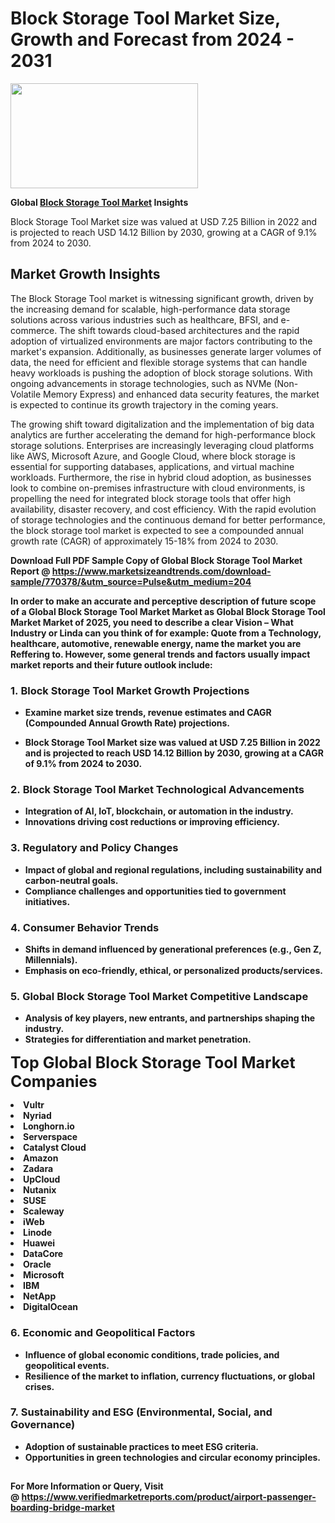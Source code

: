 <H1>Block Storage Tool Market Size, Growth and Forecast from 2024 - 2031</H1><img class="aligncenter size-medium wp-image-584254" src="https://thirdeyenews.in/wp-content/uploads/2024/09/Global-Market-Research-300x168.jpeg" alt="" width="300" height="168" /><p><strong>Global&nbsp;<a href="https://www.marketsizeandtrends.com/download-sample/770378/&amp;utm_source=Pulse&amp;utm_medium=204">Block Storage Tool Market</a> Insights</strong></p><p>Block Storage Tool Market size was valued at USD 7.25 Billion in 2022 and is projected to reach USD 14.12 Billion by 2030, growing at a CAGR of 9.1% from 2024 to 2030.</p><p><h2>Market Growth Insights</h2> <p>The Block Storage Tool market is witnessing significant growth, driven by the increasing demand for scalable, high-performance data storage solutions across various industries such as healthcare, BFSI, and e-commerce. The shift towards cloud-based architectures and the rapid adoption of virtualized environments are major factors contributing to the market's expansion. Additionally, as businesses generate larger volumes of data, the need for efficient and flexible storage systems that can handle heavy workloads is pushing the adoption of block storage solutions. With ongoing advancements in storage technologies, such as NVMe (Non-Volatile Memory Express) and enhanced data security features, the market is expected to continue its growth trajectory in the coming years.</p> <p><strong></strong></p> <p>The growing shift toward digitalization and the implementation of big data analytics are further accelerating the demand for high-performance block storage solutions. Enterprises are increasingly leveraging cloud platforms like AWS, Microsoft Azure, and Google Cloud, where block storage is essential for supporting databases, applications, and virtual machine workloads. Furthermore, the rise in hybrid cloud adoption, as businesses look to combine on-premises infrastructure with cloud environments, is propelling the need for integrated block storage tools that offer high availability, disaster recovery, and cost efficiency. With the rapid evolution of storage technologies and the continuous demand for better performance, the block storage tool market is expected to see a compounded annual growth rate (CAGR) of approximately 15-18% from 2024 to 2030. <p><strong></p><p><span class=""><strong>Download Full PDF Sample Copy of Global Block Storage Tool Market Report</strong> @ <a href="https://www.marketsizeandtrends.com/download-sample/770378/&amp;utm_source=Pulse&amp;utm_medium=204" target="_blank">https://www.marketsizeandtrends.com/download-sample/770378/&amp;utm_source=Pulse&amp;utm_medium=204</a></span></p><p>In order to make an accurate and perceptive description of future scope of a Global&nbsp;Block Storage Tool Market Market as Global&nbsp;Block Storage Tool Market Market of 2025, you need to describe a clear Vision &ndash; What Industry or Linda can you think of for example: Quote from a Technology, healthcare, automotive, renewable energy, name the market you are Reffering to. However, some general trends and factors usually impact market reports and their future outlook include:</p><h3>1.&nbsp;<strong>Block Storage Tool Market Growth Projections</strong></h3><ul><li>Examine market size trends, revenue estimates and CAGR (Compounded Annual Growth Rate) projections.</li><li><p>Block Storage Tool Market size was valued at USD 7.25 Billion in 2022 and is projected to reach USD 14.12 Billion by 2030, growing at a CAGR of 9.1% from 2024 to 2030.</p></li></ul><h3>2.&nbsp;<strong>Block Storage Tool Market Technological Advancements</strong></h3><ul><li>Integration of AI, IoT, blockchain, or automation in the industry.</li><li>Innovations driving cost reductions or improving efficiency.</li></ul><h3>3.&nbsp;<strong>Regulatory and Policy Changes</strong></h3><ul><li>Impact of global and regional regulations, including sustainability and carbon-neutral goals.</li><li>Compliance challenges and opportunities tied to government initiatives.</li></ul><h3>4.&nbsp;<strong>Consumer Behavior Trends</strong></h3><ul><li>Shifts in demand influenced by generational preferences (e.g., Gen Z, Millennials).</li><li>Emphasis on eco-friendly, ethical, or personalized products/services.</li></ul><h3>5.&nbsp;<strong>Global Block Storage Tool Market Competitive Landscape</strong></h3><ul><li>Analysis of key players, new entrants, and partnerships shaping the industry.</li><li>Strategies for differentiation and market penetration.</li></ul><p data-pm-slice="1 1 []"><span style="color: inherit; font-family: inherit; font-size: 25px;">Top Global Block Storage Tool Market Companies</span></p><div class="" data-test-id=""><p><li>Vultr</li><li> Nyriad</li><li> Longhorn.io</li><li> Serverspace</li><li> Catalyst Cloud</li><li> Amazon</li><li> Zadara</li><li> UpCloud</li><li> Nutanix</li><li> SUSE</li><li> Scaleway</li><li> iWeb</li><li> Linode</li><li> Huawei</li><li> DataCore</li><li> Oracle</li><li> Microsoft</li><li> IBM</li><li> NetApp</li><li> DigitalOcean</li></p></div><h3>6.&nbsp;<strong>Economic and Geopolitical Factors</strong></h3><ul><li>Influence of global economic conditions, trade policies, and geopolitical events.</li><li>Resilience of the market to inflation, currency fluctuations, or global crises.</li></ul><h3>7.&nbsp;<strong>Sustainability and ESG (Environmental, Social, and Governance)</strong></h3><ul><li>Adoption of sustainable practices to meet ESG criteria.</li><li>Opportunities in green technologies and circular economy principles.</li></ul><h2><strong style="font-size: 14px;">For More Information or Query, Visit @&nbsp;</strong><a style="background-color: #ffffff; font-size: 14px;" href="https://www.marketsizeandtrends.com/report/block-storage-tool-market/" target="_blank">https://www.verifiedmarketreports.com/product/airport-passenger-boarding-bridge-market</a></h2>
